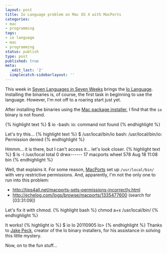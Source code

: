 ```yaml
---
layout: post
title: Io Language problem on Mac OS X with MacPorts
categories:
- mac
- programming
tags:
- io language
- mac
- programming
status: publish
type: post
published: true
meta:
  _edit_last: '2'
  simplecatch-sidebarlayout: ''
---
```

This week in <a title="Seven Languages in Seven Weeks reading group" href="http://codeaweso.me/2012/07/seven-languages-in-seven-weeks-reading-group/">Seven Languages in Seven Weeks</a> brings the <a href="http://iolanguage.com/">Io Language</a>. Installing the binaries is, of course, the first task in beginning to use the language. However, I'm not off to a roaring start just yet.

After installing the binaries using the <a href="http://iobin.suspended-chord.info/mac/iobin-mac-current.zip">Mac package installer</a>, I find that the `io` binary is not found.

{% highlight text %}
$ io
-bash: io: command not found
{% endhighlight %}<!--more-->

Let's try this…
{% highlight text %}
$ /usr/local/bin/io
bash: /usr/local/bin/io: Permission denied
{% endhighlight %}

Hmmm… it is there, but I can't access it… let's look closer.
{% highlight text %}
$ ls -l /usr/local
total 0
drwx------ 17 macports wheel 578 Aug 18 11:08 bin
{% endhighlight %}

Well, that explains it. For some reason, <a href="http://www.macports.org/">MacPorts</a> set up `/usr/local/bin/` with very restrictive permissions. And, apparently, I'm not the only one to run into this problem:

<ul>
	<li><a href="http://tips4all.net/macports-sets-permissions-incorrectly.html">http://tips4all.net/macports-sets-permissions-incorrectly.html</a></li>
	<li><a href="http://echelog.com/logs/browse/macports/1335477600">http://echelog.com/logs/browse/macports/1335477600</a> (search for [03:31:09])</li>
</ul>

Let's fix it with chmod.
{% highlight bash %}
chmod a+x /usr/local/bin/
{% endhighlight %}

It works!
{% highlight io %}
$ io
Io 20110905
Io> 
{% endhighlight %}
Thanks to <a href="http://iobin.suspended-chord.info/">Jake Peck</a>, creator of the Io binary installers, for his assistance in solving this little mystery.

Now, on to the fun stuff…
